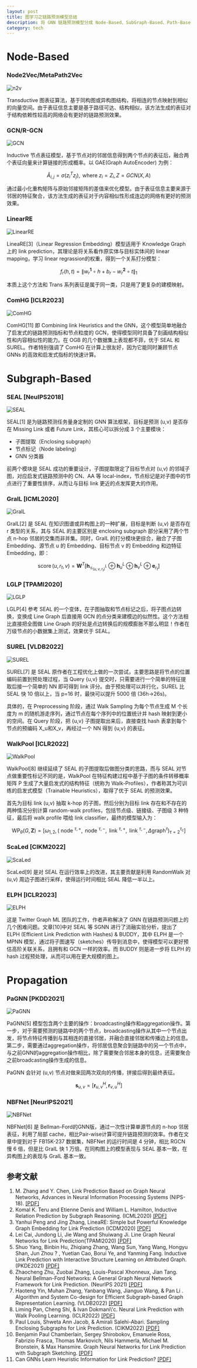 ```yaml
---
layout: post
title: 图学习之链路预测模型总结
description: 将 GNN 链路预测模型分成 Node-Based、SubGraph-Based、Path-Based 三类进行简单总结，方便检索和参考。
category: tech
---
```


# Node-Based

### Node2Vec/MetaPath2Vec

![n2v](/images/gnnlink/n2v.png)

Transductive 图表征算法，基于同构图或异构图结构，将相连的节点映射到相似的向量空间。由于表征信息主要是基于路径可达、结构相似，该方法生成的表征对于结构依赖性较高的网络会有更好的链路预测效果。

### GCN/R-GCN

![GCN](/images/gnnlink/gcn.png)

Inductive 节点表征模型，基于节点对的邻居信息得到两个节点的表征后，融合两个表征向量来计算链接的形成概率。以 GAE(Graph AutoEncoder) 为例：

$$\widehat{A}_{i, j}=\sigma\left(z_i^T z_j\right), \text { where } z_i=Z_i, Z=G C N(X, A)$$

通过最小化重构矩阵与原始邻接矩阵的差值来优化模型。由于表征信息主要来源于邻居的特征聚合，该方法生成的表征对于内容相似性形成连边的网络有更好的预测效果。

### LinearRE

![LinearRE](/images/gnnlink/LinearRE.png)

LineaRE[3]（Linear Regression Embedding）模型适用于 Knowledge Graph 上的 link prediction，其理论是将关系看作原实体与目标实体间的 linear mapping，学习 linear regrassion的权重，得到一个关系打分模型：

$$f_r({h}, {t})=\left\|{w}_r^{\mathbf{1}} \circ {h}+{b}_r-{w}_r^{\mathbf{2}} \circ {t}\right\|_1$$

本质上这个方法和 Trans 系列表征是属于同一类，只是用了更复杂的建模映射。

### ComHG [ICLR2023]

![ComHG](/images/gnnlink/ComHG.png)

ComHG[11] 即 Combining link Heuristics and the GNN，这个模型简单地融合了启发式的链路预测指标和节点粒度的 GCN，使得模型同时具备了刻画结构相似性和内容相似性的能力。在 OGB 的几个数据集上表现都不菲，优于 SEAL 和 SUREL。作者特别强调了 ComHG 在计算上很友好，因为它能同时兼顾节点 GNNs 的高效和启发式指标的快速计算。

# Subgraph-Based

### SEAL [NeuIPS2018]

![SEAL](/images/gnnlink/SEAL.png)

SEAL[1] 是为链路预测任务量身定制的 GNN 算法框架，目标是预测 (u,v) 是否存在 Missing Link 或者 Future Link，其核心可以拆分成 3 个主要模块：

- 子图提取（Enclosing subgraph）
- 节点标记（Node labeling）
- GNN 分类器

前两个模块是 SEAL 成功的重要设计，子图提取限定了目标节点对 (u,v) 的邻域子图，对应启发式链路预测中的 CN、AA 等 local-index，节点标记是对子图中的节点进行了重要性排序，从而让与目标 link 更近的点发挥更大的作用。

### GraIL [ICML2020]

![GraIL](/images/gnnlink/GraIL.png)

GraIL[2] 是 SEAL 在知识图谱或异构图上的一种扩展，目标是判断 (u,v) 是否存在 r 类型的关系，其与 SEAL 的主要区别是 enclosing subgraph 部分采用了两个节点 n-hop 邻居的交集而非并集。同时，GraIL 的打分模块更综合，融合了子图 Embedding、源节点 u 的 Embedding、目标节点 v 的 Embedding 和边特征 Embedding，即：

$$\operatorname{score}\left(u, r_t, v\right)=\mathbf{W}^T\left[\mathbf{h}_{\mathcal{G}_{\left(u, v, r_t\right)}^L} \oplus \mathbf{h}_u^L \oplus \mathbf{h}_v^L \oplus \mathbf{e}_{r_t}\right]$$

### LGLP [TPAMI2020]

![LGLP](/images/gnnlink/LGLP.png)

LGLP[4] 参考 SEAL 的一个变体，在子图抽取和节点标记之后，将子图点边转换，变换成 Line Graph 后直接用 GCN 的点分类来建模边的似然性。这个方法相比直接把全图做 Line Graph 的好处是点边转换后的规模膨胀不那么明显！作者在万级节点的小数据集上测试，效果优于 SEAL。

### SUREL [VLDB2022]

![SUREL](/images/gnnlink/SUREL.png)

SUREL[7] 是 SEAL 原作者在工程优化上做的一次尝试，主要思路是将节点的位置编码前置到预处理过程，当 Query {u,v} 提交时，只需要进行一个简单的特征提取后接一个简单的 NN 即可得到 link 评分。由于预处理可以并行化，SUREL 比 SEAL 快 10 倍以上，当 p=16 时，最快可以提升 5000 倍 (36h->26s)。

具体的，在 Preprocessing 阶段，通过 Walk Sampling 为每个节点生成 M 个长度为 m 的随机游走序列，通过节点在每个序列中的位置统计并 hash 映射到更小的空间。在 Query 阶段，把 {u,v} 子图提取出来后，直接查找 hash 表拿到每个节点的预编码 X_u和X_v，再经过一个 NN 得到 {u,v} 的表征。

### WalkPool [ICLR2022]

![WalkPool](/images/gnnlink/WalkPool.png)

WalkPool[8] 继续延续了 SEAL 的子图提取后做图分类的思路，而与 SEAL 对节点做重要性标记不同的是，WalkPool 在特征构建过程中基于子图的条件转移概率矩阵 P 生成了大量启发式的结构特征（统称为 Walk-Profiles），作者称其为可训练的启发式模型（Trainable Heuristics），取得了优于 SEAL 的预测效果。

首先为目标 link (u,v) 抽取 k-hop 的子图，然后分别为目标 link 存在和不存在的两种情况分别计算 random-walk profiles，包括节点级、链接级、子图级 3 种特征，最后将 walk profile 喂给 link classifier，最终的模型输入为：

$$\mathrm{WP}_\theta(G, \mathbf{Z})=\left[\omega_{1,2},\left(\text { node }^{\tau,+}, \text { node }^{\tau,-}, \text { link }^{\tau,+}, \text { link }^{\tau,-}, \Delta \operatorname{graph}^\tau\right)_{\tau=2}^{\tau_c}\right]$$

### ScaLed [CIKM2022]

![ScaLed](/images/gnnlink/ScaLed.png)

ScaLed[9] 是对 SEAL 在运行效率上的改进，其主要贡献是利用 RandomWalk 对 (u,v) 周边子图进行采样，使得运行时间相比 SEAL 降低一半以上。

### ELPH [ICLR2023]

![ELPH](/images/gnnlink/ELPH.png)

这是 Twitter Graph ML 团队的工作，作者声称解决了 GNN 在链路预测问题上的几个困难问题。文章[10]中对 SEAL 等 SGNN 进行了消融实验分析，提出了 ELPH (Efficient Link Prediction with Hashes) & BUDDY，其中 ELPH 是一个 MPNN 模型，通过将子图速写（sketches）传导到消息中，使得模型可以更好预估高阶关联关系，且拥有和 GCN 一样的效率。而 BUDDY 则是进一步将 ELPH 的 hash 过程预处理，从而可以用在更大规模的图上。

# Propagation

### PaGNN [PKDD2021]

![PaGNN](/images/gnnlink/PaGNN.png)

PaGNN[5] 模型包含两个主要的操作：broadcasting操作和aggregation操作。第一步，对于需要预测的链路中的两个节点，broadcasting操作从其中一个节点出发，将节点特征传播到与其相连的直接邻居，并融合直接邻居和传播边上的信息。第二步，需要通过aggregation操作，将邻居信息聚合到链路中的另一个节点中，与之前GNN的aggregation操作相比，除了需要聚合邻居本身的信息，还需要聚合之前broadcasting操作生成的信息。

PaGNN 会针对 (u,v) 节点对做来回两次双向的传播，拼接后得到最终表征。

$$\mathbf{s}_{u, v}=\left[\mathbf{r}_{u, v}^H, \mathbf{r}_{v, u}^H\right] $$

### NBFNet [NeurIPS2021]

![NBFNet](/images/gnnlink/NBFNet.png)

NBFNet[6] 是 Bellman-Ford的GNN版，通过一次性计算单源节点的 n-hop 邻居表征，利用了局部 cache，相比Pair-wise计算可提升链路预测的效率。作者在文章中提到对于 FB15K-237 数据集，NBFNet 的运行时间是 4 分钟，相比 RGCN 慢 6 倍，但是比 GraIL 快 1 万倍。在同构图上的模型表现与 SEAL 基本一致，在异构图上的表现与 GraIL 基本一致。

## 参考文献

1. M. Zhang and Y. Chen, Link Prediction Based on Graph Neural Networks, Advances in Neural Information Processing Systems (NIPS-18). [[PDF]](https://arxiv.org/pdf/1802.09691.pdf)
2. Komal K. Teru and Etienne Denis and William L. Hamilton, Inductive Relation Prediction by Subgraph Reasoning. (ICML2020) [[PDF]](https://arxiv.org/pdf/1911.06962.pdf)
3. Yanhui Peng and Jing Zhang, LineaRE: Simple but Powerful Knowledge Graph Embedding for Link Prediction (ICDM2020) [[PDF]](https://arxiv.org/pdf/2004.10037.pdf)
4. Lei Cai, Jundong Li, Jie Wang and Shuiwang Ji. Line Graph Neural Networks for Link Prediction(TPAMI2020) [[PDF]](https://arxiv.org/pdf/2010.10046.pdf)
5. Shuo Yang, Binbin Hu, Zhiqiang Zhang, Wang Sun, Yang Wang, Hongyu Shan, Jun Zhou ? , Yuetian Cao, Borui Ye, and Yanming Fang. Inductive Link Prediction with Interactive Structure Learning on Attributed Graph. (PKDE2021) [[PDF]](https://2021.ecmlpkdd.org/wp-content/uploads/2021/07/sub_635.pdf)
6. Zhaocheng Zhu, Zuobai Zhang, Louis-Pascal Xhonneux, Jian Tang. Neural Bellman-Ford Networks: A General Graph Neural Network Framework for Link Prediction. (NeurIPS 2021) [[PDF]](https://arxiv.org/pdf/2106.06935.pdf)
7. Haoteng Yin, Muhan Zhang, Yanbang Wang, Jianguo Wang, & Pan Li . Algorithm and System Co-design for Efficient Subgraph-based Graph Representation Learning. (VLDB2022) [[PDF]](https://arxiv.org/pdf/2202.13538.pdf)
8. Liming Pan, Cheng Shi, & Ivan Dokmani\\'c. Neural Link Prediction with Walk Pooling Learning. (ICLR2022) [[PDF]](https://arxiv.org/pdf/2110.04375.pdf)
9. Paul Louis, Shweta Ann Jacob, & Amirali Salehi-Abari. Sampling Enclosing Subgraphs for Link Prediction. (CIKM2022) [[PDF]](https://arxiv.org/pdf/2206.12004.pdf)
10. Benjamin Paul Chamberlain, Sergey Shirobokov, Emanuele Ross, Fabrizio Frasca, Thomas Markovich, Nils Hammerla, Michael M. Bronstein, & Max Hansmire. Graph Neural Networks for Link Prediction with Subgraph Sketching. [[PDF]](https://arxiv.org/pdf/2209.15486.pdf)
11. Can GNNs Learn Heuristic Information for Link Prediction? [[PDF]](https://openreview.net/pdf?id=_lnFErG3F1z)
